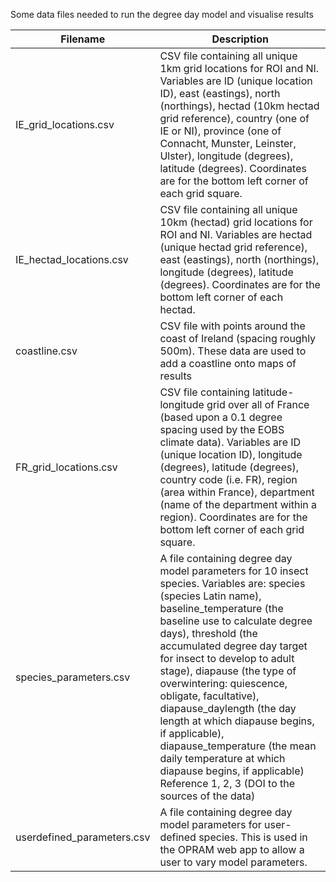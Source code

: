 Some data files needed to run the degree day model and visualise results

Filename | Description
----------| ----------------
IE_grid_locations.csv | CSV file containing all unique 1km grid locations for ROI and NI.  Variables are ID (unique location ID), east (eastings), north (northings), hectad (10km hectad grid reference), country (one of  IE or NI), province (one of Connacht, Munster, Leinster, Ulster), longitude (degrees), latitude (degrees). Coordinates are for the bottom left corner of each grid square.  
IE_hectad_locations.csv | CSV file containing all unique 10km (hectad) grid locations for ROI and NI.  Variables are hectad (unique hectad grid reference), east (eastings), north (northings), longitude (degrees), latitude (degrees). Coordinates are for the bottom left corner of each hectad.  
coastline.csv | CSV file with points around the coast of Ireland (spacing roughly 500m). These data are used to add a coastline onto maps of results
FR_grid_locations.csv | CSV file containing latitude-longitude grid over all of France (based upon a 0.1 degree spacing used by the EOBS climate data).  Variables are ID (unique location ID), longitude (degrees), latitude (degrees), country code (i.e. FR), region (area within France), department (name of the department within a region). Coordinates are for the bottom left corner of each grid square.    
species_parameters.csv | A file containing degree day model parameters for 10 insect species. Variables are: species (species Latin name), baseline_temperature (the baseline use to calculate degree days), threshold (the accumulated degree day target for insect to develop to adult stage), diapause (the type of overwintering: quiescence, obligate, facultative), diapause_daylength (the day length at which diapause begins, if applicable), diapause_temperature (the mean daily temperature at which diapause begins, if applicable) Reference 1, 2, 3 (DOI to the sources of the data)    
userdefined_parameters.csv | A file containing degree day model parameters for user-defined species. This is used in the OPRAM web app to allow a user to vary model parameters.   

